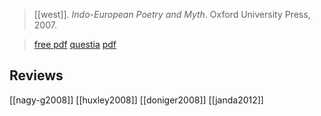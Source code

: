 > [[west]]. *Indo-European Poetry and Myth*. Oxford University Press, 2007. 

> [free pdf](http://mundusgraece.weebly.com/uploads/3/7/0/9/37095511/indoeuropean-poetry-and-myth.pdf)
> [questia](https://www.questia.com/library/119782631/indo-european-poetry-and-myth)
> [pdf](west2007-poetry.pdf)

## Reviews
[[nagy-g2008]]
[[huxley2008]]
[[doniger2008]]
[[janda2012]]